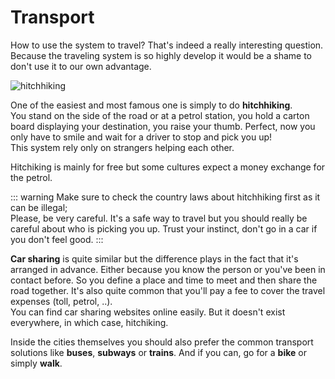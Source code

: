 # Transport

How to use the system to travel? That's indeed a really interesting question.
Because the traveling system is so highly develop it would be a shame to don't use it to our own advantage.

![hitchhiking](~@assets/hitchhiking.jpeg)

One of the easiest and most famous one is simply to do **hitchhiking**.  
You stand on the side of the road or at a petrol station, you hold a carton board displaying your destination, you raise your thumb. Perfect, now you only have to smile and wait for a driver to stop and pick you up!  
This system rely only on strangers helping each other.

Hitchiking is mainly for free but some cultures expect a money exchange for the petrol.

::: warning
Make sure to check the country laws about hitchhiking first as it can be illegal;  
Please, be very careful. It's a safe way to travel but you should really be careful about who is picking you up. Trust your instinct, don't go in a car if you don't feel good.
:::

**Car sharing** is quite similar but the difference plays in the fact that it's arranged in advance. Either because you know the person or you've been in contact before. So you define a place and time to meet and then share the road together. It's also quite common that you'll pay a fee to cover the travel expenses (toll, petrol, ..).  
You can find car sharing websites online easily. But it doesn't exist everywhere, in which case, hitchiking.

Inside the cities themselves you should also prefer the common transport solutions like **buses**, **subways** or **trains**. And if you can, go for a **bike** or simply **walk**.
